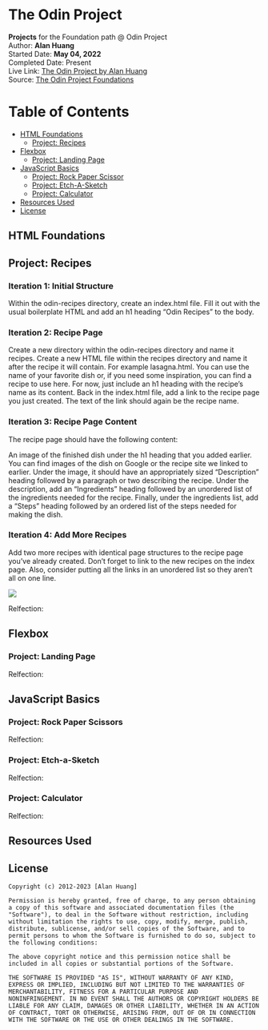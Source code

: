 # The Odin Project

**Projects** for the Foundation path @ Odin Project  
Author: **Alan Huang**  
Started Date: **May 04, 2022**  
Completed Date: Present  
Live Link: [The Odin Project by Alan Huang](http://anohua.com/OdinProjectFoundations/index.html)  
Source: [The Odin Project Foundations](https://www.theodinproject.com/paths/foundations/courses/foundations)

# **Table of Contents**

  - [HTML Foundations](#html-foundations)
    - [Project: Recipes](#project-recipes)
  - [Flexbox](#flexbox)
    - [Project: Landing Page](#project-landing-page)
  - [JavaScript Basics](#javascript-basics)
    - [Project: Rock Paper Scissor](#project-rock-paper-scissors)
    - [Project: Etch-A-Sketch](#project-etch-a-sketch)
    - [Project: Calculator](#project-calculator)
  - [Resources Used](#resources-used)
  - [License](#license)

## HTML Foundations

## Project: Recipes

### Iteration 1: Initial Structure

Within the odin-recipes directory, create an index.html file.
Fill it out with the usual boilerplate HTML and add an h1 heading “Odin Recipes” to the body.

### Iteration 2: Recipe Page

Create a new directory within the odin-recipes directory and name it recipes.
Create a new HTML file within the recipes directory and name it after the recipe it will contain. For example lasagna.html. You can use the name of your favorite dish or, if you need some inspiration, you can find a recipe to use here.
For now, just include an h1 heading with the recipe’s name as its content.
Back in the index.html file, add a link to the recipe page you just created. The text of the link should again be the recipe name.

### Iteration 3: Recipe Page Content

The recipe page should have the following content:

An image of the finished dish under the h1 heading that you added earlier. You can find images of the dish on Google or the recipe site we linked to earlier.
Under the image, it should have an appropriately sized “Description” heading followed by a paragraph or two describing the recipe.
Under the description, add an “Ingredients” heading followed by an unordered list of the ingredients needed for the recipe.
Finally, under the ingredients list, add a “Steps” heading followed by an ordered list of the steps needed for making the dish.

### Iteration 4: Add More Recipes

Add two more recipes with identical page structures to the recipe page you’ve already created.
Don’t forget to link to the new recipes on the index page. Also, consider putting all the links in an unordered list so they aren’t all on one line.

![](https://user-images.githubusercontent.com/98438095/166872071-35cd56cc-f484-4b3d-938f-00d3edc65c76.gif)

Relfection:

## Flexbox

### Project: **Landing Page**

Relfection:

## JavaScript Basics

### Project: **Rock Paper Scissors**

Relfection:

### Project: **Etch-a-Sketch**

Relfection:

### Project: **Calculator**

Relfection:

## Resources Used

## License

    Copyright (c) 2012-2023 [Alan Huang]

    Permission is hereby granted, free of charge, to any person obtaining
    a copy of this software and associated documentation files (the
    "Software"), to deal in the Software without restriction, including
    without limitation the rights to use, copy, modify, merge, publish,
    distribute, sublicense, and/or sell copies of the Software, and to
    permit persons to whom the Software is furnished to do so, subject to
    the following conditions:

    The above copyright notice and this permission notice shall be
    included in all copies or substantial portions of the Software.

    THE SOFTWARE IS PROVIDED "AS IS", WITHOUT WARRANTY OF ANY KIND,
    EXPRESS OR IMPLIED, INCLUDING BUT NOT LIMITED TO THE WARRANTIES OF
    MERCHANTABILITY, FITNESS FOR A PARTICULAR PURPOSE AND
    NONINFRINGEMENT. IN NO EVENT SHALL THE AUTHORS OR COPYRIGHT HOLDERS BE
    LIABLE FOR ANY CLAIM, DAMAGES OR OTHER LIABILITY, WHETHER IN AN ACTION
    OF CONTRACT, TORT OR OTHERWISE, ARISING FROM, OUT OF OR IN CONNECTION
    WITH THE SOFTWARE OR THE USE OR OTHER DEALINGS IN THE SOFTWARE.
